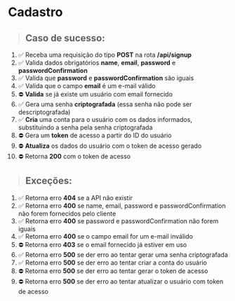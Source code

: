 # Cadastro

> ## Caso de sucesso:
1. ✅ Receba uma requisição do tipo **POST** na rota **/api/signup**
1. ✅ Valida dados obrigatórios **name**, **email**, **password** e **passwordConfirmation**
1. ✅ Valida que **password** e **passwordConfirmation** são iguais
1. ✅ Valida que o campo **email** é um e-mail válido
1. ⛔ **Valida** se já existe um usuário com email fornecido
1. ✅ Gera uma senha **criptografada** (essa senha não pode ser descriptografada)
1. ✅ **Cria** uma conta para o usuário com os dados informados, substituindo a senha pela senha criptografada
1. ⛔ Gera um **token** de acesso a partir do ID do usuário
1. ⛔ **Atualiza** os dados do usuário com o token de acesso gerado
1. ⛔ Retorna **200** com o token de acesso

> ## Exceções:
1. ✅ Retorna erro **404** se a API não existir
1. ✅ Retorna erro **400** se name, email, password e passwordConfirmation não forem fornecidos pelo cliente
1. ✅ Retorna erro **400** se password e passwordConfirmation não forem iguais
1. ✅ Retorna erro **400** se o campo email for um e-mail inválido
1. ⛔ Retorna erro **403** se o email fornecido já estiver em uso
1. ✅ Retorna erro **500** se der erro ao tentar gerar uma senha criptografada
1. ✅ Retorna erro **500** se der erro ao tentar criar a conta do usuário
1. ⛔ Retorna erro **500** se der erro ao tentar gerar o token de acesso
1. ⛔ Retorna erro **500** se der erro ao tentar atualizar o usuário com token de acesso


